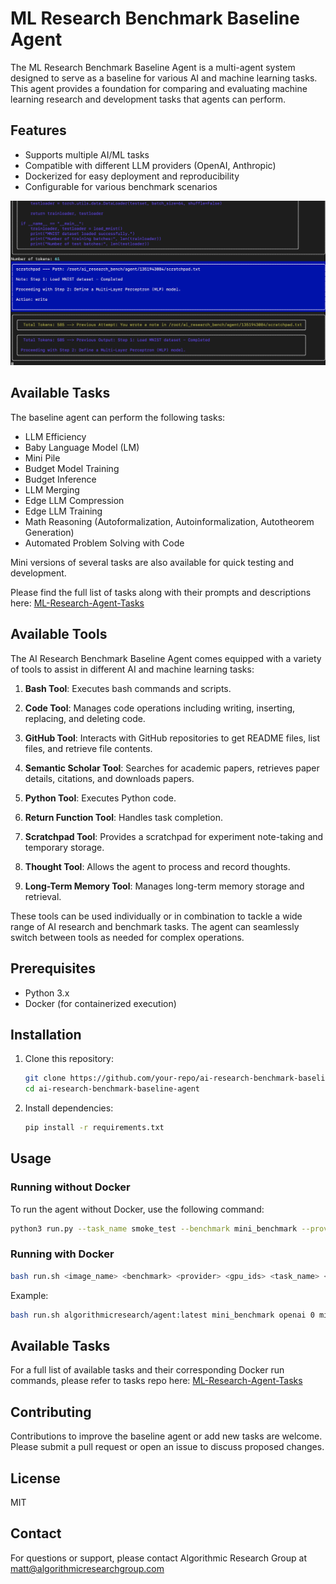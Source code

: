 # ML Research Benchmark Baseline Agent

The ML Research Benchmark Baseline Agent is a multi-agent system designed to serve as a baseline for various AI and machine learning tasks. This agent provides a foundation for comparing and evaluating machine learning research and development tasks that agents can perform.


## Features

- Supports multiple AI/ML tasks
- Compatible with different LLM providers (OpenAI, Anthropic)
- Dockerized for easy deployment and reproducibility
- Configurable for various benchmark scenarios


[![Example Video](./img/example1.png)](https://www.youtube.com/watch?v=Xhpe8MHk56w)

## Available Tasks

The baseline agent can perform the following tasks:

- LLM Efficiency
- Baby Language Model (LM)
- Mini Pile
- Budget Model Training
- Budget Inference
- LLM Merging
- Edge LLM Compression
- Edge LLM Training
- Math Reasoning (Autoformalization, Autoinformalization, Autotheorem Generation)
- Automated Problem Solving with Code

Mini versions of several tasks are also available for quick testing and development.

Please find the full list of tasks along with their prompts and descriptions here: [ML-Research-Agent-Tasks](https://github.com/AlgorithmicResearchGroup/ML-Research-Agent-Tasks)

## Available Tools

The AI Research Benchmark Baseline Agent comes equipped with a variety of tools to assist in different AI and machine learning tasks:

1. **Bash Tool**: Executes bash commands and scripts.

2. **Code Tool**: Manages code operations including writing, inserting, replacing, and deleting code.

3. **GitHub Tool**: Interacts with GitHub repositories to get README files, list files, and retrieve file contents.

4. **Semantic Scholar Tool**: Searches for academic papers, retrieves paper details, citations, and downloads papers.

5. **Python Tool**: Executes Python code.

6. **Return Function Tool**: Handles task completion.

7. **Scratchpad Tool**: Provides a scratchpad for experiment note-taking and temporary storage.

8. **Thought Tool**: Allows the agent to process and record thoughts.

9. **Long-Term Memory Tool**: Manages long-term memory storage and retrieval.

These tools can be used individually or in combination to tackle a wide range of AI research and benchmark tasks. The agent can seamlessly switch between tools as needed for complex operations.

## Prerequisites

- Python 3.x
- Docker (for containerized execution)

## Installation

1. Clone this repository:
   ```bash
   git clone https://github.com/your-repo/ai-research-benchmark-baseline-agent.git
   cd ai-research-benchmark-baseline-agent
   ```

2. Install dependencies:
   ```bash
   pip install -r requirements.txt
   ```

## Usage

### Running without Docker

To run the agent without Docker, use the following command:

```bash
python3 run.py --task_name smoke_test --benchmark mini_benchmark --provider openai
```

### Running with Docker

```bash
bash run.sh <image_name> <benchmark> <provider> <gpu_ids> <task_name> <time_limit> <env_file_path>
```

Example:
```bash
bash run.sh algorithmicresearch/agent:latest mini_benchmark openai 0 mini_mini_pile 2h /home/ubuntu/.env
```

## Available Tasks

For a full list of available tasks and their corresponding Docker run commands, please refer to tasks repo here: [ML-Research-Agent-Tasks](https://github.com/AlgorithmicResearchGroup/ML-Research-Agent-Tasks)

## Contributing

Contributions to improve the baseline agent or add new tasks are welcome. Please submit a pull request or open an issue to discuss proposed changes.

## License

MIT

## Contact

For questions or support, please contact Algorithmic Research Group at matt@algorithmicresearchgroup.com